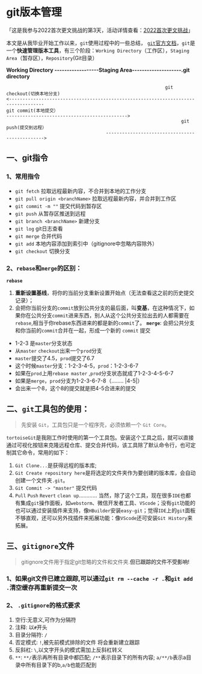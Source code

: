 # git版本管理
「这是我参与2022首次更文挑战的第3天，活动详情查看：[2022首次更文挑战](https://juejin.cn/post/7052884569032392740 "https://juejin.cn/post/7052884569032392740")」

本文是从我毕业开始工作以来，`git`使用过程中的一些总结， [`git`官方文档](https://git-scm.com/docs)，`git`是一个**快速管理版本工具**，有三个阶段：`Working Directory`（工作区），`Staging Area`（暂存区），`Repository`(Git目录）

**Working Directory **------------------**Staging Area**--------------------**.git directory**

                                                               git checkout(切换本地分支) 
    <-----------------------------------------------------------------------------------
    git commit(本地提交）
    --------------------------------------------->
                                                                     git push(提交到远程）
                                         ----------------------------------------------->
## 一、git指令
### 1、常用指令
- `git fetch` 拉取远程最新内容，不合并到本地的工作分支
- `git pull origin <branchName>` 拉取远程最新内容，并合并到工作区
- `git commit -m ""` 提交代码到暂存区
- `git push` 从暂存区推送到远程
- `git branch <branchName>` 新建分支
- `git log` git日志查看
- `git merge` 合并代码
- `git add` 本地内容添加到索引中（gitignore中忽略内容除外）
- `git checkout` 切换分支
### 2、`rebase`和`merge`的区别：
**`rebase`**
1. **重新设置基线**，将你的当前分支重新设置开始点（无法查看这之前的历史提交记录）；
2. 会把你当前分支的`commit`放到公共分支的最后面，叫**变基**，在这种情况下，如果你在公共分支`commit`进来东西，别人从这个公共分支拉出去的人都需要在`rebase`,相当于你rebase东西进来的都是新的`commit`了。
**`merge`**: 会把公共分支和你当前的`commit`合并在一起，形成一个新的 `commit` 提交
- 1-2-3 是`master`分支状态 
- 从`master` `checkout`出来一个`prod`分支 
- `master`提交了4.5，`prod`提交了6.7 
- 这个时候`master`分支：1-2-3-4-5，`prod`：1-2-3-6-7 
- 如果在`prod`上用`rebase master` ,`prod`分支状态就成了1-2-3-4-5-6-7 
- 如果是`merge`，`prod`分支为1-2-3-6-7-8（........ |4-5|）
- 会出来一个8，这个8的提交就是把4-5合进来的提交

## 二、`git`工具包的使用：
> 先安装 `Git`，工具包只是一个程序壳，必须依赖一个 `Git Core`。

`tortoiseGit`是我刚工作时使用的第一个工具包。安装这个工具之后，就可以直接通过可视化按钮来克隆远程仓库、提交合并代码，该工具除了默认命令行，也可定制其它命令，常用的如下：
1. `Git Clone...`是获得远程的版本库;
2. `Git Create repository here`是将选定的文件夹作为要创建的版本库，会自动创建一个文件夹`.git`。
3. `Git Commit -> "master"` 提交代码
4. `Pull` `Push` `Revert` `clean up`…………
当然，除了这个工具，现在很多`IDE`也都有集成`git`操作面板，如`webstorm`、微信开发者工具、`VScode`；没有`git`功能的也可以通过安装插件来支持，像`HBuilder`安装`easy-git`；觉得`IDE`上的`git`面板不够直观，还可以另外找插件来拓展功能：像`VScode`还可安装`Git History`来拓展。

## 三、`gitignore`文件
> gitignore文件用于指定git忽略的文件和文件夹.**但已跟踪的文件不受影响!**
### 1、如果git文件已建立跟踪,可以通过`git rm --cache -r .`和`git add .`清空缓存再重新提交一次
### 2、 **`.gitignore`的格式要求**
1. 空行:无意义,可作为分隔符
2. 注释: 以`#`开头
3. 目录分隔符: `/`
4. 否定模式: `!`,被先前模式排除的文件 将会重新建立跟踪
5. 反斜杠: `\`,以文字开头的模式需加上反斜杠转义
6. `**`: `**/`表示再所有目录中都匹配; `/**`表示目录下的所有内容; `a/**/b`表示a目录中所有目录下的b,`a/b`也能匹配到